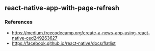 ## react-native-app-with-page-refresh

### References
* https://medium.freecodecamp.org/create-a-news-app-using-react-native-ced249263627
* https://facebook.github.io/react-native/docs/flatlist
